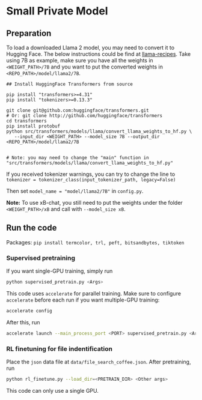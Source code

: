 # Small Private Model

## Preparation


To load a downloaded Llama 2 model, you may need to convert it to Hugging Face. The below instructions could be find at [llama-recipes](https://github.com/facebookresearch/llama-recipes/). Take using 7B as example, make sure you have all the weights in `<WEIGHT_PATH>/7B` and you want to put the converted weights in `<REPO_PATH>/model/llama2/7B`.

```
## Install HuggingFace Transformers from source

pip install "transformers>=4.31"
pip install "tokenizers>=0.13.3"

git clone git@github.com:huggingface/transformers.git
# Or: git clone http://github.com/huggingface/transformers
cd transformers
pip install protobuf
python src/transformers/models/llama/convert_llama_weights_to_hf.py \
   --input_dir <WEIGHT_PATH> --model_size 7B --output_dir <REPO_PATH>/model/llama2/7B


# Note: you may need to change the "main" function in "src/transformers/models/llama/convert_llama_weights_to_hf.py"
```

If you received tokenizer warnings, you can try to change the line to `tokenizer = tokenizer_class(input_tokenizer_path, legacy=False)`

Then set `model_name = "model/llama2/7B"` in `config.py`.

**Note:** To use xB-chat, you still need to put the weights under the folder `<WEIGHT_PATH>/xB` and call with `--model_size xB`.


## Run the code

Packages:
`pip install termcolor, trl, peft, bitsandbytes, tiktoken`


### Supervised pretraining

If you want single-GPU training, simply run
```bash
python supervised_pretrain.py <Args>
```

This code uses `accelerate` for parallel training. Make sure to configure `accelerate` before each run if you want multiple-GPU training:

```bash
accelerate config
```
After this, run
```bash
accelerate launch --main_process_port <PORT> supervised_pretrain.py <Args>
```

### RL finetuning for file indentification

Place the `json` data file at `data/file_search_coffee.json`.
After pretraining, run
```bash
python rl_finetune.py --load_dir=<PRETRAIN_DIR> <Other args>
```
This code can only use a single GPU.
